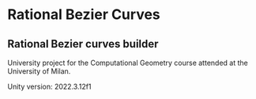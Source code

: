 # Rational Bezier Curves

## Rational Bezier curves builder

University project for the Computational Geometry course attended at the University of Milan.

Unity version: 2022.3.12f1
